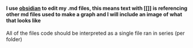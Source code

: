 #### I use [obsidian](https://obsidian.md/) to edit my .md files, this means text with [[]] is referencing other md files used to make a graph and I will include an image of what that looks like


All of the files code should be interpreted as a single file ran in series (per folder)

